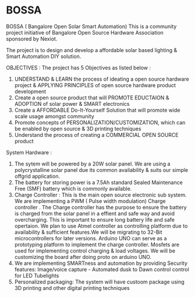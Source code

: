 # BOSSA
BOSSA ( Bangalore Open Solar Smart Automation)
This is a community project initiative of Bangalore Open Source Hardware Association sponsored by Nexiot.

The project is to design and develop a affordable solar based lighting & Smart Automation DIY solution.

OBJECTIVES :
The project has 5 Objectives as listed below :
   1. UNDERSTAND & LEARN the process of ideating a open source hardware project & APPLYING PRINCIPLES of open source hardware product development
   2. Create a open source product that will PROMOTE EDUCTAION & ADOPTION of solar power & SMART electronics
   3. Create a AFFORDABLE Do-It-Yourself Solution that will promote wide scale usage amongst community 
   4. Promote concepts of PERSONALIZATION/CUSTOMIZATION, which can be enabled by open source & 3D printing techniques
   5. Understand the process of creating a COMMERCIAL OPEN SOURCE product


System Hardware :
1. The sytem will be powered by a 20W solar panel. We are using a polycrystalline solar panel due its common availability & suits our simple offgrid application.
2. The battery for storing power is a 7.5Ah standard Sealed Maintenance Free (SMF) battery which is commonly available.
3. Charge Controller : This is the main open source electronic sub system. We are implementing a PWM ( Pulse width modulation) Charge controller . The Charge controller has the purpose to ensure the battery is charged from the solar panel in a effient and safe way and avoid overcharging. This is important to ensure long battery life and safe opertaion.
We plan to use Atmel controller as controlling platform due to availability & sufficient features.We will be migrating to 32-Bit microcontrollers for later versions. Arduino UNO can serve as a prototyping platform to implement the charge controller. Mosfets are used for implementing control charging & load voltages. We will be customizing the board after doing proto on arduino UNO.
4. We are implementing SMARTness and automation by providing Security features: Image/voice capture - Automated dusk to Dawn control control for LED Tubelights
5. Personalized packaging: The system will have custoom package using 3D printing and other digital printing techniques

